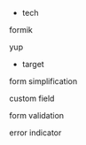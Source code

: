 - tech

formik 

yup

- target

form simplification

custom field

form validation

error indicator
